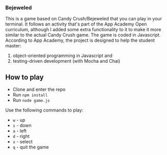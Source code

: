 ### Bejeweled

This is a game based on Candy Crush/Bejeweled that you can play in your terminal. It follows an activity that's part of the App Academy Open curriculum, although I added some extra functionality to it to make it more similar to the actual Candy Crush game. The game is coded in Javascript. According to App Academy, the project is designed to help the student master:
1) object-oriented programming in Javascript and
2) testing-driven development (with Mocha and Chai)

## How to play

* Clone and enter the repo
* Run `npm install`
* Run `node game.js`

Use the following commands to play:

* `w` - up
* `s` - down
* `a` - left
* `d` - right
* `x` - select
* `q` - quit the game
